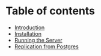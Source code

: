 # Table of contents

- [Introduction](README.md)
- [Installation](installation.md)
- [Running the Server](running-server.md)
- [Replication from Postgres](replication-from-postgres.md)
